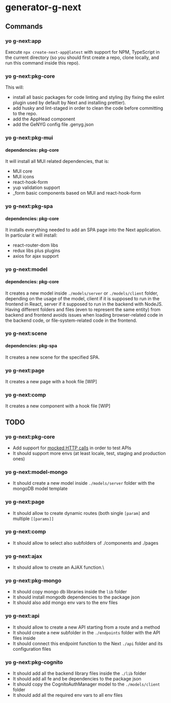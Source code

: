 # generator-g-next

## Commands

### yo g-next:app

Execute `npx create-next-app@latest` with support for NPM, TypeScript in the current directory (so you should first create a repo, clone locally, and run this command inside this repo).

### yo g-next:pkg-core

This will:
- install all basic packages for code linting and styling (by fixing the eslint plugin used by default by Next and installing prettier).
- add husky and lint-staged in order to clean the code before committing to the repo.
- add the AppHead component
- add the GeNYG config file .genyg.json

### yo g-next:pkg-mui

#### dependencies: pkg-core

It will install all MUI related dependencies, that is:
- MUI core
- MUI icons
- react-hook-form
- yup validation support
- _form basic components based on MUI and react-hook-form

### yo g-next:pkg-spa

#### dependencies: pkg-core

It installs everything needed to add an SPA page into the Next application.\
In particular it will install:
- react-router-dom libs
- redux libs plus plugins
- axios for ajax support

### yo g-next:model

#### dependencies: pkg-core

It creates a new model inside `./models/server` or `./models/client` folder, depending on the usage of the model, client if it is supposed to run in the frontend in React, server if it supposed to run in the backend with NodeJS.\
Having different folders and files (even to represent the same entity) from backend and frontend avoids issues when loading browser-related code in the backend code, or file-system-related code in the frontend.

### yo g-next:scene

#### dependencies: pkg-spa

It creates a new scene for the specified SPA.

### yo g-next:page

It creates a new page with a hook file [WIP]

### yo g-next:comp

It creates a new component with a hook file [WIP]

## TODO

### yo g-next:pkg-core

- Add support for [mocked HTTP calls](https://www.paigeniedringhaus.com/blog/how-to-unit-test-next-js-api-routes-with-typescript) in order to test APIs
- It should support more envs (at least locale, test, staging and production ones)

### yo g-next:model-mongo

- It should create a new model inside `./models/server` folder with the mongoDB model template

### yo g-next:page

- It should allow to create dynamic routes (both single `[param]` and multiple `[[params]]`

### yo g-next:comp

- It should allow to select also subfolders of ./components and ./pages

### yo g-next:ajax

- It should allow to create an AJAX function.\

### yo g-next:pkg-mongo

- It should copy mongo db libraries inside the `lib` folder
- It should install mongodb dependencies to the package json
- It should also add mongo env vars to the env files

### yo g-next:api

- It should allow to create a new API starting from a route and a method
- It should create a new subfolder in the `./endpoints` folder with the API files inside
- It should connect this endpoint function to the Next `./api` folder and its configuration files


### yo g-next:pkg-cognito

- It should add all the backend library files inside the `./lib` folder
- It should add all fe and be dependencies to the package json
- It should copy the CognitoAuthManager model to the `./models/client` folder
- It should add all the required env vars to all env files
